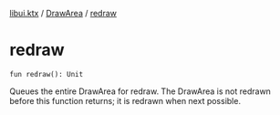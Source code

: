 [libui.ktx](../index.md) / [DrawArea](index.md) / [redraw](./redraw.md)

# redraw

`fun redraw(): Unit`

Queues the entire DrawArea for redraw.
The DrawArea is not redrawn before this function returns; it is redrawn when next possible.

